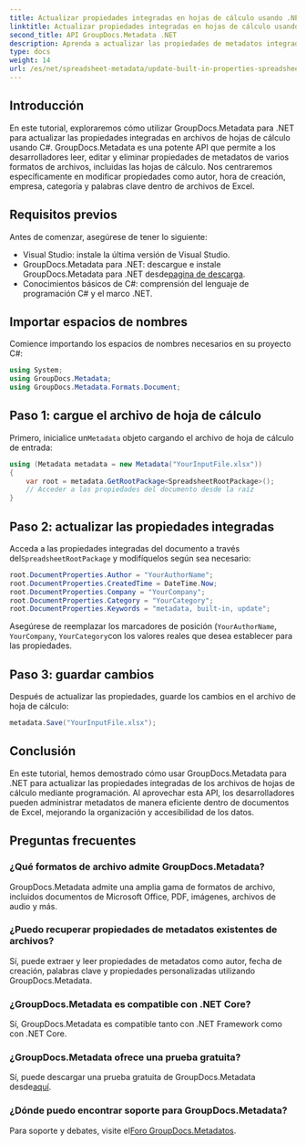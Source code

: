 ```yaml
---
title: Actualizar propiedades integradas en hojas de cálculo usando .NET
linktitle: Actualizar propiedades integradas en hojas de cálculo usando .NET
second_title: API GroupDocs.Metadata .NET
description: Aprenda a actualizar las propiedades de metadatos integradas en archivos de Excel usando GroupDocs.Metadata para .NET. Modifique el autor, la hora de creación, la empresa y más con C#.
type: docs
weight: 14
url: /es/net/spreadsheet-metadata/update-built-in-properties-spreadsheets/
---
```

## Introducción
En este tutorial, exploraremos cómo utilizar GroupDocs.Metadata para .NET para actualizar las propiedades integradas en archivos de hojas de cálculo usando C#. GroupDocs.Metadata es una potente API que permite a los desarrolladores leer, editar y eliminar propiedades de metadatos de varios formatos de archivos, incluidas las hojas de cálculo. Nos centraremos específicamente en modificar propiedades como autor, hora de creación, empresa, categoría y palabras clave dentro de archivos de Excel.
## Requisitos previos
Antes de comenzar, asegúrese de tener lo siguiente:
- Visual Studio: instale la última versión de Visual Studio.
-  GroupDocs.Metadata para .NET: descargue e instale GroupDocs.Metadata para .NET desde[pagina de descarga](https://releases.groupdocs.com/metadata/net/).
- Conocimientos básicos de C#: comprensión del lenguaje de programación C# y el marco .NET.

## Importar espacios de nombres
Comience importando los espacios de nombres necesarios en su proyecto C#:
```csharp
using System;
using GroupDocs.Metadata;
using GroupDocs.Metadata.Formats.Document;
```
## Paso 1: cargue el archivo de hoja de cálculo
 Primero, inicialice un`Metadata` objeto cargando el archivo de hoja de cálculo de entrada:
```csharp
using (Metadata metadata = new Metadata("YourInputFile.xlsx"))
{
    var root = metadata.GetRootPackage<SpreadsheetRootPackage>();
    // Acceder a las propiedades del documento desde la raíz
}
```
## Paso 2: actualizar las propiedades integradas
 Acceda a las propiedades integradas del documento a través del`SpreadsheetRootPackage` y modifíquelos según sea necesario:
```csharp
root.DocumentProperties.Author = "YourAuthorName";
root.DocumentProperties.CreatedTime = DateTime.Now;
root.DocumentProperties.Company = "YourCompany";
root.DocumentProperties.Category = "YourCategory";
root.DocumentProperties.Keywords = "metadata, built-in, update";
```
Asegúrese de reemplazar los marcadores de posición (`YourAuthorName`, `YourCompany`, `YourCategory`con los valores reales que desea establecer para las propiedades.
## Paso 3: guardar cambios
Después de actualizar las propiedades, guarde los cambios en el archivo de hoja de cálculo:
```csharp
metadata.Save("YourInputFile.xlsx");
```

## Conclusión
En este tutorial, hemos demostrado cómo usar GroupDocs.Metadata para .NET para actualizar las propiedades integradas de los archivos de hojas de cálculo mediante programación. Al aprovechar esta API, los desarrolladores pueden administrar metadatos de manera eficiente dentro de documentos de Excel, mejorando la organización y accesibilidad de los datos.

## Preguntas frecuentes
### ¿Qué formatos de archivo admite GroupDocs.Metadata?
GroupDocs.Metadata admite una amplia gama de formatos de archivo, incluidos documentos de Microsoft Office, PDF, imágenes, archivos de audio y más.
### ¿Puedo recuperar propiedades de metadatos existentes de archivos?
Sí, puede extraer y leer propiedades de metadatos como autor, fecha de creación, palabras clave y propiedades personalizadas utilizando GroupDocs.Metadata.
### ¿GroupDocs.Metadata es compatible con .NET Core?
Sí, GroupDocs.Metadata es compatible tanto con .NET Framework como con .NET Core.
### ¿GroupDocs.Metadata ofrece una prueba gratuita?
 Sí, puede descargar una prueba gratuita de GroupDocs.Metadata desde[aquí](https://releases.groupdocs.com/).
### ¿Dónde puedo encontrar soporte para GroupDocs.Metadata?
 Para soporte y debates, visite el[Foro GroupDocs.Metadatos](https://forum.groupdocs.com/c/metadata/14).